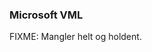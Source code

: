 ### Microsoft VML ###

FIXME: Mangler helt og holdent.

[1]: http://msdn.microsoft.com/en-us/library/bb250524%28VS.85%29.aspx
[2]: http://en.wikipedia.org/wiki/Vector_Markup_Language
